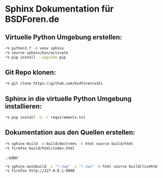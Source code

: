 # Sphinx Dokumentation für BSDForen.de

## Virtuelle Python Umgebung erstellen:

~~~bash
~% python3.7 -m venv sphinx
~% source sphinx/bin/activate
~% pip install --upgrade pip
~~~

## Git Repo klonen:

~~~bash
~% git clone https://github.com/bsdforen/wiki
~~~

## Sphinx in die virtuelle Python Umgebung installieren:

~~~bash
~% pip install -U -r requirements.txt
~~~

## Dokumentation aus den Quellen erstellen:

~~~bash
~% sphinx-build -d build/doctrees -b html source build/html
~% firefox build/html/index.html
~~~

...oder

~~~bash
~% sphinx-autobuild -i "*.swp" -i "*.swx" -b html source build/livehtml
~% firefox http://127.0.0.1:8000
~~~
